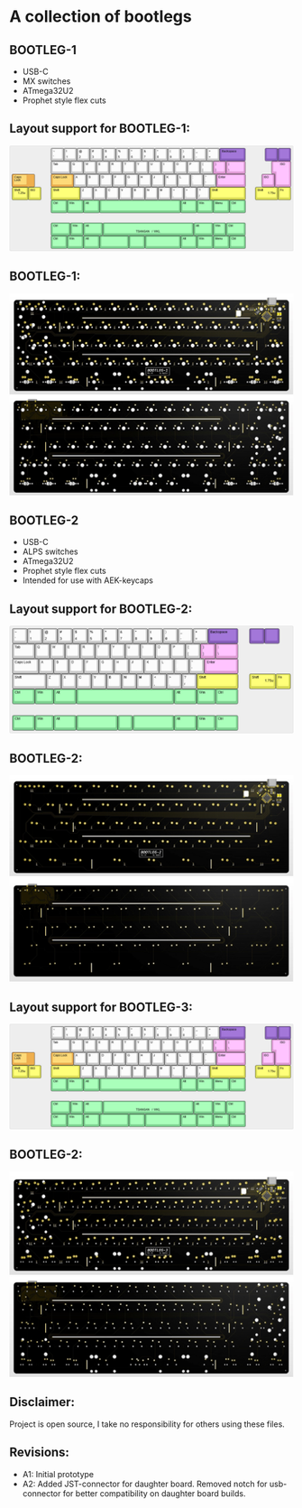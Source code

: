 # A collection of bootlegs

## BOOTLEG-1
- USB-C
- MX switches
- ATmega32U2
- Prophet style flex cuts

## Layout support for BOOTLEG-1: 
![alt text](./readme-images/layout_support_bootleg-1_rev_a2.jpg "Layout support")

## BOOTLEG-1: 
![alt text](./readme-images/bootleg-1_rev_a2_bot.jpg "PCB View - Rev A")
![alt text](./readme-images/bootleg-1_rev_a2_top.jpg "PCB View - Rev A")

## BOOTLEG-2
- USB-C
- ALPS switches
- ATmega32U2
- Prophet style flex cuts
- Intended for use with AEK-keycaps

## Layout support for BOOTLEG-2: 
![alt text](./readme-images/layout_support_bootleg-2_rev_a2.jpg "Layout support")

## BOOTLEG-2: 
![alt text](./readme-images/bootleg-2_rev_a2_bot.jpg "PCB View - Rev A")
![alt text](./readme-images/bootleg-2_rev_a2_top.jpg "PCB View - Rev A")

## Layout support for BOOTLEG-3: 
![alt text](./readme-images/layout_support_bootleg-3_rev_a2.jpg "Layout support")

## BOOTLEG-2: 
![alt text](./readme-images/bootleg-3_rev_a2_bot.jpg "PCB View - Rev A")
![alt text](./readme-images/bootleg-3_rev_a2_top.jpg "PCB View - Rev A")

## Disclaimer:
Project is open source, I take no responsibility for others using these files.

## Revisions:
- A1: Initial prototype
- A2: Added JST-connector for daughter board. Removed notch for usb-connector for better compatibility on daughter board builds.